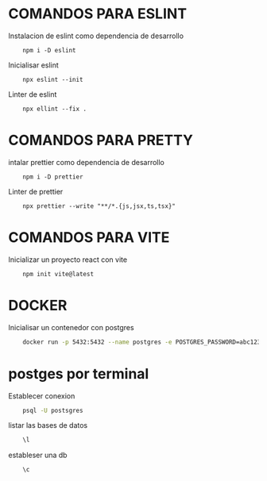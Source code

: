 # COMANDOS PARA ESLINT 
Instalacion de eslint como dependencia de desarrollo
```properties
    npm i -D eslint 
```
Inicialisar eslint
```properties
    npx eslint --init
```
Linter de eslint
```properties 
    npx ellint --fix .
```

# COMANDOS PARA PRETTY
intalar prettier como dependencia de desarrollo
```properties
    npm i -D prettier
```

Linter de prettier
```properties
    npx prettier --write "**/*.{js,jsx,ts,tsx}"
```

# COMANDOS PARA VITE
Inicializar un proyecto react con vite
```properties 
    npm init vite@latest
```

# DOCKER
Inicialisar un contenedor con postgres
```bash 
    docker run -p 5432:5432 --name postgres -e POSTGRES_PASSWORD=abc123** -d postgres
```

# postges por terminal
Establecer conexion
```bash 
    psql -U postsgres 
```
listar las bases de datos
```bash 
    \l
```
estableser una db
```bash 
    \c
```
